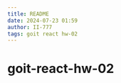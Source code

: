 ```yaml
---
title: README
date: 2024-07-23 01:59
author: II-777
tags: goit react hw-02
---
```


# goit-react-hw-02

